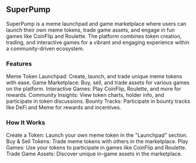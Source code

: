 ## SuperPump
SuperPump is a meme launchpad and game marketplace where users can launch their own meme tokens, trade game assets, and engage in fun games like CoinFlip and Roulette. The platform combines token creation, trading, and interactive games for a vibrant and engaging experience within a community-driven ecosystem.
 
### Features
Meme Token Launchpad: Create, launch, and trade unique meme tokens with ease.
Game Marketplace: Buy, sell, and trade assets for various games on the platform.
Interactive Games: Play CoinFlip, Roulette, and more for rewards.
Community Insights: View token charts, holder info, and participate in token discussions.
Bounty Tracks: Participate in bounty tracks like DeFi and Meme for rewards and incentives.
### How It Works
Create a Token: Launch your own meme token in the "Launchpad" section.
Buy & Sell Tokens: Trade meme tokens with others in the marketplace.
Play Games: Use your tokens to participate in games like CoinFlip and Roulette.
Trade Game Assets: Discover unique in-game assets in the marketplace.

